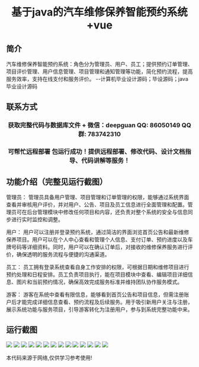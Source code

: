 <p><h1 align="center">基于java的汽车维修保养智能预约系统+vue</h1></p>

## 简介
汽车维修保养智能预约系统：角色分为管理员、用户、员工；提供预约订单管理、项目评价管理、用户信息管理、项目管理和通知管理等功能，简化预约流程，提高服务效率，支持在线支付和服务评价。    --计算机毕业设计源码；毕设源码；java毕业设计源码


## 联系方式
<p><h3 align="center">获取完整代码与数据库文件 + 微信：deepguan QQ: 86050149 QQ群: 783742310</h3></p>
<p><h3 align="center">可帮忙远程部署 包运行成功！提供远程部署、修改代码、设计文档指导、代码讲解等服务！</h3></p>

## 功能介绍（完整见运行截图）
管理员： 管理员具备用户管理、项目管理和订单管理的权限，能够通过系统界面查看并审核用户评价，并对用户、公告、项目及员工信息进行全面管理和配置。管理员可在后台管理模块中修改任何项目和内容，还负责对整个系统的安全与信息同步进行实时监控和调整。

用户： 用户可以注册并登录预约系统，通过简洁的界面浏览首页公告和最新维修保养项目。用户可以在个人中心查看和管理个人信息、支付订单、预约进度以及车牌号码等详细资料。同时，用户可以在确认订单后，对接收的维修保养服务进行评价，确保透明的服务流程与便捷的沟通渠道。

员工： 员工拥有登录系统查看自身工作安排的权限，可根据日期和维修项目进行预约处理和日程安排。员工负责项目执行，能在项目模块中查看、编辑项目详细信息、图片和当前预约情况，确保高效完成服务标准并维持团队协作服务模式。

游客： 游客在系统中查看有限信息，能够看到首页公告和项目信息，但需注册账户后才能完成详细信息查看、预约流程及后续服务。用于吸引新用户关注与注册，展示系统功能与服务项目，引导游客转化为注册用户，参与到系统完整功能中来。


## 运行截图
![](https://bs-1329754181.cos.ap-shanghai.myqcloud.com/ssm/CarMaintenanceAppointmentSystem/img/001.jpg)
![](https://bs-1329754181.cos.ap-shanghai.myqcloud.com/ssm/CarMaintenanceAppointmentSystem/img/002.jpg)
![](https://bs-1329754181.cos.ap-shanghai.myqcloud.com/ssm/CarMaintenanceAppointmentSystem/img/003.jpg)
![](https://bs-1329754181.cos.ap-shanghai.myqcloud.com/ssm/CarMaintenanceAppointmentSystem/img/004.jpg)
![](https://bs-1329754181.cos.ap-shanghai.myqcloud.com/ssm/CarMaintenanceAppointmentSystem/img/005.jpg)
![](https://bs-1329754181.cos.ap-shanghai.myqcloud.com/ssm/CarMaintenanceAppointmentSystem/img/006.jpg)
![](https://bs-1329754181.cos.ap-shanghai.myqcloud.com/ssm/CarMaintenanceAppointmentSystem/img/007.jpg)
![](https://bs-1329754181.cos.ap-shanghai.myqcloud.com/ssm/CarMaintenanceAppointmentSystem/img/008.jpg)
![](https://bs-1329754181.cos.ap-shanghai.myqcloud.com/ssm/CarMaintenanceAppointmentSystem/img/009.jpg)
![](https://bs-1329754181.cos.ap-shanghai.myqcloud.com/ssm/CarMaintenanceAppointmentSystem/img/010.jpg)
![](https://bs-1329754181.cos.ap-shanghai.myqcloud.com/ssm/CarMaintenanceAppointmentSystem/img/011.jpg)
![](https://bs-1329754181.cos.ap-shanghai.myqcloud.com/ssm/CarMaintenanceAppointmentSystem/img/012.jpg)
![](https://bs-1329754181.cos.ap-shanghai.myqcloud.com/ssm/CarMaintenanceAppointmentSystem/img/013.jpg)
![](https://bs-1329754181.cos.ap-shanghai.myqcloud.com/ssm/CarMaintenanceAppointmentSystem/img/014.jpg)

<p>本代码来源于网络,仅供学习参考使用!</p>
